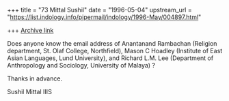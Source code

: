 +++
title = "73 Mittal Sushil"
date = "1996-05-04"
upstream_url = "https://list.indology.info/pipermail/indology/1996-May/004897.html"

+++
[Archive link](https://list.indology.info/pipermail/indology/1996-May/004897.html)


Does anyone know the email address of Anantanand Rambachan (Religion
department, St. Olaf College, Northfield), Mason C Hoadley (Institute of
East Asian Languages, Lund University), and Richard L.M. Lee (Department
of Anthropology and Sociology, University of Malaya) ?

Thanks in advance.

Sushil Mittal
IIIS
<mittals at ere.umontreal.ca>




